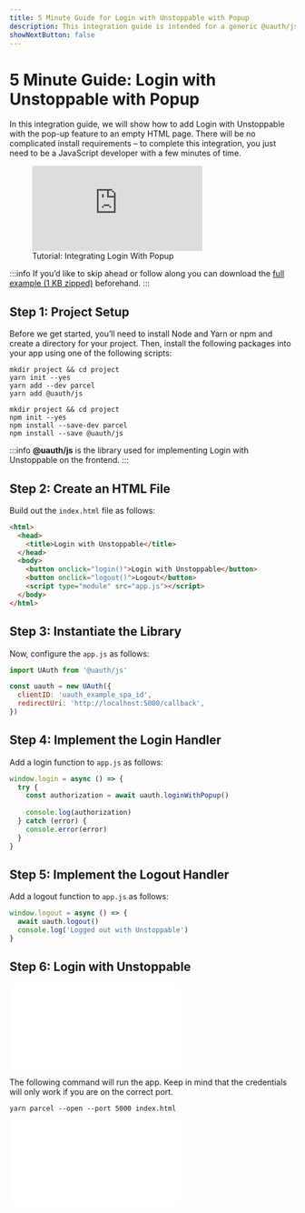 ```yaml
---
title: 5 Minute Guide for Login with Unstoppable with Popup
description: This integration guide is intended for a generic @uauth/js, no Ethereum provider, with callback, and with the popup feature.
showNextButton: false
---
```


# 5 Minute Guide: Login with Unstoppable with Popup

In this integration guide, we will show how to add Login with Unstoppable with the pop-up feature to an empty HTML page. There will be no complicated install requirements – to complete this integration, you just need to be a JavaScript developer with a few minutes of time.

<figure>
<div class="video-container">
<iframe src="https://www.youtube.com/embed/lVF18sLS5yg" title="YouTube video player" frameborder="0" allow="accelerometer; autoplay; clipboard-write; encrypted-media; gyroscope; picture-in-picture" allowfullscreen></iframe>
</div>
<figcaption>Tutorial: Integrating Login With Popup</figcation>
</figure>

:::info
If you’d like to skip ahead or follow along you can download the [full example (1 KB zipped)](https://gist.github.com/perfect-cents/b2a0df5b73b441feb86168a272670565/archive/2463d1538d9e8257e70dc1908e65d95464665fe9.zip) beforehand.
:::

## Step 1: Project Setup

Before we get started, you’ll need to install Node and Yarn or npm and create a directory for your project. Then, install the following packages into your app using one of the following scripts:

```shell yarn
mkdir project && cd project
yarn init --yes
yarn add --dev parcel
yarn add @uauth/js
```

```shell npm
mkdir project && cd project
npm init --yes
npm install --save-dev parcel
npm install --save @uauth/js
```

:::info
**@uauth/js** is the library used for implementing Login with Unstoppable on the frontend.
:::

## Step 2: Create an HTML File

Build out the `index.html` file as follows:

```html
<html>
  <head>
    <title>Login with Unstoppable</title>
  </head>
  <body>
    <button onclick="login()">Login with Unstoppable</button>
    <button onclick="logout()">Logout</button>
    <script type="module" src="app.js"></script>
  </body>
</html>
```

## Step 3: Instantiate the Library

Now, configure the `app.js` as follows:

```javascript
import UAuth from '@uauth/js'

const uauth = new UAuth({
  clientID: 'uauth_example_spa_id',
  redirectUri: 'http://localhost:5000/callback',
})
```

## Step 4: Implement the Login Handler

Add a login function to `app.js` as follows:

```javascript
window.login = async () => {
  try {
    const authorization = await uauth.loginWithPopup()
 
    console.log(authorization)
  } catch (error) {
    console.error(error)
  }
}
```

## Step 5: Implement the Logout Handler
Add a logout function to `app.js` as follows:

```javascript
window.logout = async () => {
  await uauth.logout()
  console.log('Logged out with Unstoppable')
}
```


## Step 6: Login with Unstoppable

<embed src="/snippets/_login-mainnet-warning.md" />

The following command will run the app. Keep in mind that the credentials will only work if you are on the correct port.

```shell
yarn parcel --open --port 5000 index.html
```

<embed src="/snippets/_login-paths-next.md" />